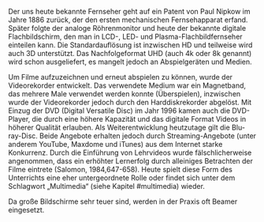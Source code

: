 Der uns heute bekannte Fernseher geht auf ein Patent von Paul Nipkow im Jahre 1886 zurück, der den ersten mechanischen Fernsehapparat erfand. Später folgte der analoge Röhrenmonitor und heute der bekannte digitale Flachbildschirm, den man in LCD-, LED- und Plasma-Flachbildfernseher einteilen kann. Die Standardauflösung ist inzwischen HD und teilweise wird auch 3D unterstützt. Das Nachfolgeformat UHD (auch 4k oder 8k genannt) wird schon ausgeliefert, es mangelt jedoch an Abspielgeräten und Medien.

Um Filme aufzuzeichnen und erneut abspielen zu können, wurde der Videorekorder entwickelt. Das verwendete Medium war ein Magnetband, das mehrere Male verwendet werden konnte (Überspielen), inzwischen wurde der Videorekorder jedoch durch den Harddiskrekorder abgelöst. Mit Einzug der DVD (Digital Versatile Disc) im Jahr 1996 kamen auch die DVD-Player, die durch eine höhere Kapazität und das digitale Format Videos in höherer Qualität erlauben. Als Weiterentwicklung heutzutage gilt die Blu-ray-Disc. Beide Angebote erhalten jedoch durch Streaming-Angebote (unter anderem YouTube, Maxdome und iTunes) aus dem Internet starke Konkurrenz. Durch die Einführung von Lehrvideos wurde fälschlicherweise angenommen, dass ein erhöhter Lernerfolg durch alleiniges Betrachten der Filme eintrete (Salomon, 1984,647-658). Heute spielt diese Form des Unterrichts eine eher untergeordnete Rolle oder findet sich unter dem Schlagwort „Multimedia“ (siehe Kapitel #multimedia) wieder.

Da große Bildschirme sehr teuer sind, werden in der Praxis oft Beamer eingesetzt.